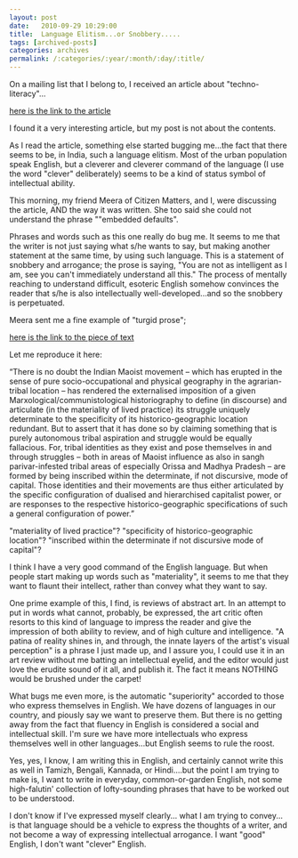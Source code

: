 ```yaml
---
layout: post
date:	2010-09-29 10:29:00
title:  Language Elitism...or Snobbery.....
tags: [archived-posts]
categories: archives
permalink: /:categories/:year/:month/:day/:title/
---
```

On a mailing list that I belong to, I received an article about "techno-literacy"...

<a href="
http://www.nytimes.com/2010/09/19/magazine/19FOB-WWLN-Kelly-t.html"> here is the link to the article </a>

I found it a very interesting article, but my post is not about the contents. 

As I read the article, something else started bugging me...the fact that there seems to be, in India, such a language elitism. Most of the urban population speak English, but a cleverer and cleverer command of the language (I use the word "clever" deliberately) seems to be a kind of status symbol of intellectual ability. 

<lj-cut text="my thoughts on language cleverness and arrogance">

This morning, my friend Meera of Citizen Matters, and I, were discussing the article, AND the way it was written. She too said she could not understand the phrase ""embedded defaults". 

Phrases and words such as this one really do bug me. It seems to me that the writer is not just saying what s/he wants to say, but making another statement at the same time, by using such language. This is a statement of snobbery and arrogance; the prose is saying, "You are not as intelligent as I am, see you can't immediately understand all this." The process of mentally reaching to understand difficult, esoteric English somehow convinces the reader that s/he is also intellectually well-developed...and so the snobbery is perpetuated.

Meera sent me a fine example of "turgid prose"; 

<a href="http://wearethebest.wordpress.com/2010/04/02/medias-gravest-internal-threat-is-turgid-prose/"> here is the link to the piece of text </a>

Let me reproduce it here:


“There is no doubt the Indian Maoist movement – which has erupted in the sense of pure socio-occupational and physical geography in the agrarian-tribal location – has rendered the externalised imposition of a given Marxological/communistological historiography to define (in discourse) and articulate (in the materiality of lived practice) its struggle uniquely determinate to the specificity of its historico-geographic location redundant. But to assert that it has done so by claiming something that is purely autonomous tribal aspiration and struggle would be equally fallacious. For, tribal identities as they exist and pose themselves in and through struggles – both in areas of Maoist influence as also in sangh parivar-infested tribal areas of especially Orissa and Madhya Pradesh – are formed by being inscribed within the determinate, if not discursive, mode of capital. Those identities and their movements are thus either articulated by the specific configuration of dualised and hierarchised capitalist power, or are responses to the respective historico-geographic specifications of such a general configuration of power.”

"materiality of lived practice"? "specificity of historico-geographic location"? "inscribed within the determinate if not discursive mode of capital"?

I think I have a very good command of the English language. But when people start making up words such as "materiality", it seems to me that they want to flaunt their intellect, rather than convey what they want to say.

One prime example of this, I find, is reviews of abstract art. In an attempt to put in words what cannot, probably, be expressed, the art critic often resorts to this kind of language to impress the reader and give the impression of both ability to review, and of high culture and intelligence. "A patina of reality shines in, and through, the innate layers of the artist's visual perception" is a phrase I just made up, and I assure you, I could use it in an art review without me batting an intellectual eyelid, and the editor would just love the erudite sound of it all, and publish it. The fact it means NOTHING would be brushed under the carpet!

What bugs me even more, is the automatic "superiority" accorded to those who express themselves in English. We have dozens of languages in our country, and piously say we want to preserve them. But there is no getting away from the fact that fluency in English is considered a social and intellectual skill. I'm sure we have more intellectuals who express themselves well in other languages...but English seems to rule the roost.

Yes, yes, I know, I am writing this in English, and certainly  cannot write this as well in Tamizh, Bengali, Kannada, or Hindi....but the point I am trying to make is, I want to write in everyday, common-or-garden English, not some high-falutin' collection of lofty-sounding phrases that have to be worked out to be understood.

</lj-cut>

I don't know if  I've expressed myself clearly... what I am trying to convey... is that language should be a vehicle to express the thoughts of a writer, and not become a  way of expressing intellectual arrogance. I want "good" English, I don't want "clever" English.
